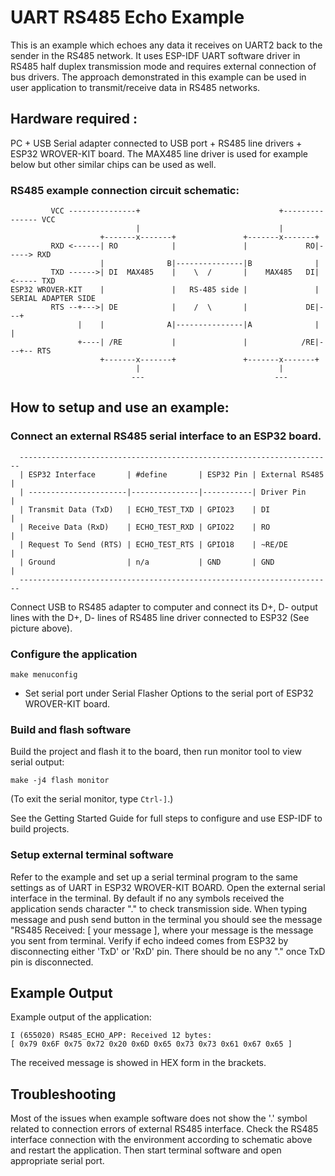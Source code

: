 # UART RS485 Echo Example

This is an example which echoes any data it receives on UART2 back to the sender in the RS485 network. 
It uses ESP-IDF UART software driver in RS485 half duplex transmission mode and requires external connection of bus drivers.
The approach demonstrated in this example can be used in user application to transmit/receive data in RS485 networks.

## Hardware required :
PC + USB Serial adapter connected to USB port + RS485 line drivers + ESP32 WROVER-KIT board. 
The MAX485 line driver is used for example below but other similar chips can be used as well.

### RS485 example connection circuit schematic:
```
         VCC ---------------+                               +--------------- VCC
                            |                               |
                    +-------x-------+               +-------x-------+
         RXD <------| RO            |               |             RO|-----> RXD
                    |              B|---------------|B              |
         TXD ------>| DI  MAX485    |    \  /       |    MAX485   DI|<----- TXD
ESP32 WROVER-KIT    |               |   RS-485 side |               |  SERIAL ADAPTER SIDE
         RTS --+--->| DE            |    /  \       |             DE|---+
               |    |              A|---------------|A              |   |
               +----| /RE           |               |            /RE|---+-- RTS
                    +-------x-------+               +-------x-------+
                            |                               |
                           ---                             --- 
```         

## How to setup and use an example:

### Connect an external RS485 serial interface to an ESP32 board.
```
  ----------------------------------------------------------------------
  | ESP32 Interface       | #define       | ESP32 Pin | External RS485 |
  | ----------------------|---------------|-----------| Driver Pin     |
  | Transmit Data (TxD)   | ECHO_TEST_TXD | GPIO23    | DI             |
  | Receive Data (RxD)    | ECHO_TEST_RXD | GPIO22    | RO             |
  | Request To Send (RTS) | ECHO_TEST_RTS | GPIO18    | ~RE/DE         |
  | Ground                | n/a           | GND       | GND            |
  ----------------------------------------------------------------------
```
Connect USB to RS485 adapter to computer and connect its D+, D- output lines with the D+, D- lines of RS485 line driver connected to ESP32 (See picture above).

### Configure the application
```
make menuconfig
```
* Set serial port under Serial Flasher Options to the serial port of ESP32 WROVER-KIT board.

### Build and flash software
Build the project and flash it to the board, then run monitor tool to view serial output:
```
make -j4 flash monitor
```

(To exit the serial monitor, type ``Ctrl-]``.)

See the Getting Started Guide for full steps to configure and use ESP-IDF to build projects.

### Setup external terminal software 
Refer to the example and set up a serial terminal program to the same settings as of UART in ESP32 WROVER-KIT BOARD.
Open the external serial interface in the terminal. By default if no any symbols received the application sends character "." to check transmission side. 
When typing message and push send button in the terminal you should see the message "RS485 Received: [ your message ], where your message is the message you sent from terminal.
Verify if echo indeed comes from ESP32 by disconnecting either 'TxD' or 'RxD' pin. There should be no any "." once TxD pin is disconnected.

## Example Output
Example output of the application:
```
I (655020) RS485_ECHO_APP: Received 12 bytes:
[ 0x79 0x6F 0x75 0x72 0x20 0x6D 0x65 0x73 0x73 0x61 0x67 0x65 ]
```
The received message is showed in HEX form in the brackets.

## Troubleshooting
Most of the issues when example software does not show the '.' symbol related to connection errors of external RS485 interface. 
Check the RS485 interface connection with the environment according to schematic above and restart the application. 
Then start terminal software and open appropriate serial port.

